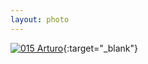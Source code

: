 ```yaml
---
layout: photo
---
```


[![015 Arturo](https://c1.staticflickr.com/1/558/18857430433_251741c6bb_c.jpg)](https://www.flickr.com/photos/131440297@N08/18857430433/){:target="_blank"}

